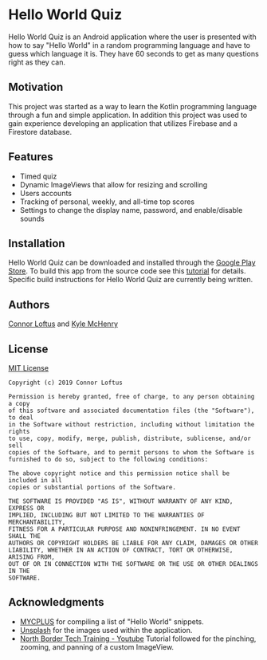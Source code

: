 # Hello World Quiz

Hello World Quiz is an Android application where the user is presented with how to say "Hello World" in a random programming language and have to guess which language it is. They have 60 seconds to get as many questions right as they can.

## Motivation

This project was started as a way to learn the Kotlin programming language through a fun and simple application. In addition this project was used to gain experience developing an application that utilizes Firebase and a Firestore database. 

## Features

* Timed quiz
* Dynamic ImageViews that allow for resizing and scrolling
* Users accounts
* Tracking of personal, weekly, and all-time top scores
* Settings to change the display name, password, and enable/disable sounds

## Installation

Hello World Quiz can be downloaded and installed through the [Google Play Store](https://play.google.com/store). To build this app from the source code see this [tutorial](https://www.londonappdeveloper.com/how-to-clone-a-github-project-on-android-studio/) for details. Specific build instructions for Hello World Quiz are currently being written.

## Authors

[Connor Loftus](https://github.com/connorlof) and [Kyle McHenry](https://github.com/kmchenry1513)

## License

[MIT License](https://choosealicense.com/licenses/mit/)

	Copyright (c) 2019 Connor Loftus

	Permission is hereby granted, free of charge, to any person obtaining a copy
	of this software and associated documentation files (the "Software"), to deal
	in the Software without restriction, including without limitation the rights
	to use, copy, modify, merge, publish, distribute, sublicense, and/or sell
	copies of the Software, and to permit persons to whom the Software is
	furnished to do so, subject to the following conditions:

	The above copyright notice and this permission notice shall be included in all
	copies or substantial portions of the Software.

	THE SOFTWARE IS PROVIDED "AS IS", WITHOUT WARRANTY OF ANY KIND, EXPRESS OR
	IMPLIED, INCLUDING BUT NOT LIMITED TO THE WARRANTIES OF MERCHANTABILITY,
	FITNESS FOR A PARTICULAR PURPOSE AND NONINFRINGEMENT. IN NO EVENT SHALL THE
	AUTHORS OR COPYRIGHT HOLDERS BE LIABLE FOR ANY CLAIM, DAMAGES OR OTHER
	LIABILITY, WHETHER IN AN ACTION OF CONTRACT, TORT OR OTHERWISE, ARISING FROM,
	OUT OF OR IN CONNECTION WITH THE SOFTWARE OR THE USE OR OTHER DEALINGS IN THE
	SOFTWARE.

## Acknowledgments

* [MYCPLUS](https://www.mycplus.com/featured-articles/hello-world-programs-in-300-programming-languages/) for compiling a list of "Hello World" snippets.
* [Unsplash](https://unsplash.com/) for the images used within the application.
* [North Border Tech Training - Youtube](https://www.youtube.com/playlist?list=PLpg_vSyqsFdod1QLjFbXzMaSJM7Fust8X) Tutorial followed for the pinching, zooming, and panning of a custom ImageView.
